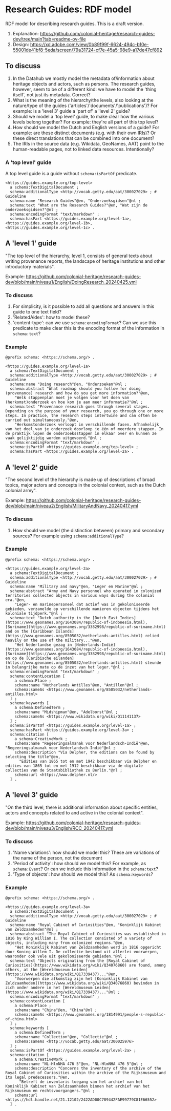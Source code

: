 # Research Guides: RDF model

RDF model for describing research guides. This is a draft version.

1. Explanation: https://github.com/colonial-heritage/research-guides-dev/tree/main?tab=readme-ov-file
1. Design: https://xd.adobe.com/view/0b89f99f-6624-494c-b10e-55001de41bf8-5eda/screen/79a31724-cf7e-45a5-98e9-a17de47cf892

## To discuss

1. In the Datahub we mostly model the metadata of/information about heritage objects and actors, such as persons. The research guides, however, seem to be of a different kind: we have to model the 'thing itself', not just its metadata. Correct?
1. What is the meaning of the hierarchy/the levels, also looking at the nature/type of the guides ('articles'/'documents'/'publications')? For example: is a 'level 3' guide a 'part of' a 'level 2' guide?
1. Should we model a 'top level' guide, to make clear how the various levels belong together? For example: they're all part of this top level?
1. How should we model the Dutch and English versions of a guide? For example: are these distinct documents (e.g. with their own IRIs)? Or these direct translations that can be combined into one document?
1. The IRIs in the source data (e.g. Wikidata, GeoNames, AAT) point to the human-readable pages, not to linked data resources. Intentionally?

### A 'top level' guide

A top level guide is a guide without `schema:isPartOf` predicate.

```turtle
<https://guides.example.org/top-level>
  a schema:TextDigitalDocument ;
  schema:additionalType <http://vocab.getty.edu/aat/300027029> ; # Guideline
  schema:name "Research Guides"@en, "Onderzoeksgidsen"@nl ;
  schema:text "What are the Research Guides?"@en, "Wat zijn de onderzoeksgidsen?"@nl ;
  schema:encodingFormat "text/markdown" ;
  schema:hasPart <https://guides.example.org/level-1a>, <https://guides.example.org/level-1b>, <https://guides.example.org/level-1c> .
```

## A 'level 1' guide

"The top level of the hierarchy, level 1, consists of general texts about writing provenance reports, the landscape of heritage institutions and other introductory materials".

Example: https://github.com/colonial-heritage/research-guides-dev/blob/main/niveau1/English/DoingResearch_20240425.yml

### To discuss

1. For simplicity, is it possible to add all questions and answers in this guide to one text field?
1. 'RelatedAides': how to model these?
1. 'content-type': can we use `schema:encodingFormat`? Can we use this predicate to make clear this is the encoding format of the information in `schema:text`?

### Example

```turtle
@prefix schema: <https://schema.org/> .

<https://guides.example.org/level-1a>
  a schema:TextDigitalDocument ;
  schema:additionalType <http://vocab.getty.edu/aat/300027029> ; # Guideline
  schema:name "Doing research"@en, "Onderzoeken"@nl ;
  schema:abstract "What roadmap should you follow for doing (provenance) research and how do you get more information?"@en,
    "Welk stappenplan moet je volgen voor het doen van (herkomst)onderzoek en hoe kom je aan meer informatie?"@nl ;
  schema:text "Provenance research goes through several stages. Depending on the purpose of your research, you go through one or more steps. In practice, the research steps intertwine and can often be carried out simultaneously."@en,
    "Herkomstonderzoek verloopt in verschillende fasen. Afhankelijk van het doel van je onderzoek doorloop je één of meerdere stappen. In de praktijk lopen de onderzoeksstappen in elkaar over en kunnen ze vaak gelijktijdig worden uitgevoerd."@nl ;
  schema:encodingFormat "text/markdown" ;
  schema:isPartOf <https://guides.example.org/top-level> ;
  schema:hasPart <https://guides.example.org/level-2a> .
```

## A 'level 2' guide

"The second level of the hierarchy is made up of descriptions of broad topics, major actors and concepts in the colonial context, such as the Dutch colonial army".

Example: https://github.com/colonial-heritage/research-guides-dev/blob/main/niveau2/English/MilitaryAndNavy_20240417.yml

### To discuss

1. How should we model (the distinction between) primary and secondary sources? For example using `schema:additionalType`?

### Example

```turtle
@prefix schema: <https://schema.org/> .

<https://guides.example.org/level-2a>
  a schema:TextDigitalDocument ;
  schema:additionalType <http://vocab.getty.edu/aat/300027029> ; # Guideline
  schema:name "Military and navy"@en, "Leger en Marine"@nl ;
  schema:abstract "Army and Navy personnel who operated in colonized territories collected objects in various ways during the colonial era."@en,
    "Leger- en marinepersoneel dat actief was in gekoloniseerde gebieden, verzamelde op verschillende manieren objecten tijdens het koloniale tijdperk."@nl ;
  schema:text "Dutch authority in the [Dutch East Indies](https://www.geonames.org/1643084/republic-of-indonesia.html), [Suriname](https://www.geonames.org/3382998/republic-of-suriname.html) and on the [Caribbean Islands](https://www.geonames.org/8505032/netherlands-antilles.html) relied heavily on the use of the military..."@en,
    "Het Nederlandse gezag in [Nederlands-Indië](https://www.geonames.org/1643084/republic-of-indonesia.html), [Suriname](https://www.geonames.org/3382998/republic-of-suriname.html) en op de [Caribische eilanden](https://www.geonames.org/8505032/netherlands-antilles.html) steunde in belangrijke mate op de inzet van het leger."@nl ;
  schema:encodingFormat "text/markdown" ;
  schema:contentLocation [
    a schema:Place ;
    schema:name "Netherlands Antilles"@en, "Antillen"@nl ;
    schema:sameAs <https://www.geonames.org/8505032/netherlands-antilles.html>
  ] ;
  schema:keywords [
    a schema:DefinedTerm ;
    schema:name "Midshipman"@en, "Adelborst"@nl ;
    schema:sameAs <https://www.wikidata.org/wiki/Q11141137>
  ] ;
  schema:isPartOf <https://guides.example.org/level-1a> ;
  schema:hasPart <https://guides.example.org/level-3a> ;
  schema:citation [
    a schema:CreativeWork ;
    schema:name "Regeeringsalmanak voor Nederlandsch-Indië"@en, "Regeeringsalmanak voor Nederlandsch-Indië"@nl ;
    schema:description "Via Delpher, the editions can be found by selecting the title"@en,
      "Edities van 1865 tot en met 1942 beschikbaar via Delpher en edities van 1865 tot en met 1912 beschikbaar via de digitale collecties van de Staatsbibliothek zu Berlin."@nl ;
    schema:url <https://www.delpher.nl/>
  ] .
```

## A 'level 3' guide

"On the third level, there is additional information about specific entities, actors and concepts related to and active in the colonial context".

Example: https://github.com/colonial-heritage/research-guides-dev/blob/main/niveau3/English/RCC_20240417.yml

### To discuss

1. 'Name variations': how should we model this? These are variations of the name of the person, not the document
1. 'Period of activity': how should we model this? For example, as `schema:Event`? Or can we include this information in the `schema:text`?
1. 'Type of objects': how should we model this? As `schema:keywords`?

### Example

```turtle
@prefix schema: <https://schema.org/> .

<https://guides.example.org/level-3a>
  a schema:TextDigitalDocument ;
  schema:additionalType <http://vocab.getty.edu/aat/300027029> ; # Guideline
  schema:name "Royal Cabinet of Curiosities"@en, "Koninklijk Kabinet van Zeldzaamheden"@nl ;
  schema:abstract "The Royal Cabinet of Curiosities was established in 1816 by King William I. The collection consisted of a variety of objects, including many from colonized regions."@en,
    "Het Koninklijk Kabinet van Zeldzaamheden werd in 1816 opgericht door Koning Willem I. De collectie bestond uit allerlei voorwerpen, waaronder ook vele uit gekoloniseerde gebieden."@nl ;
  schema:text "Objects originating from the [Royal Cabinet of Curiosities](https://www.wikidata.org/wiki/Q34076860) are found, among others, at the [Wereldmuseum Leiden](https://www.wikidata.org/wiki/Q17339437)..."@en,
    "Voorwerpen die afkomstig zijn het [Koninklijk Kabinet van Zeldzaamheden](https://www.wikidata.org/wiki/Q34076860) bevinden in zich onder andere in het [Wereldmuseum Leiden](https://www.wikidata.org/wiki/Q17339437)..."@nl ;
  schema:encodingFormat "text/markdown" ;
  schema:contentLocation [
    a schema:Place ;
    schema:name "China"@en, "China"@nl ;
    schema:sameAs <https://www.geonames.org/1814991/people-s-republic-of-china.html>
  ] ;
  schema:keywords [
    a schema:DefinedTerm ;
    schema:name "Collection"@en, "Collectie"@nl ;
    schema:sameAs <http://vocab.getty.edu/aat/300025976>
  ] ;
  schema:isPartOf <https://guides.example.org/level-2a> ;
  schema:citation [
    a schema:CreativeWork ;
    schema:name "NL-HlmNHA 476 5"@en, "NL-HlmNHA 476 5"@nl ;
    schema:description "Concerns the inventory of the archive of the Royal Cabinet of Curiosities within the archive of the Rijksmuseum and its legal predecessors."@en,
      "Betreft de inventaris toegang van het archief van het Koninklijk Kabinet van Zeldzaamheden binnen het archief van het Rijksmuseum en rechtsvoorgangers."@nl ;
    schema:url <https://hdl.handle.net/21.12102/2422AD00C789442FAE99779C81E66552>
  ] .
```

